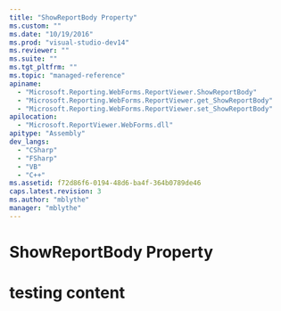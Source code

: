 ```yaml
---
title: "ShowReportBody Property"
ms.custom: ""
ms.date: "10/19/2016"
ms.prod: "visual-studio-dev14"
ms.reviewer: ""
ms.suite: ""
ms.tgt_pltfrm: ""
ms.topic: "managed-reference"
apiname: 
  - "Microsoft.Reporting.WebForms.ReportViewer.ShowReportBody"
  - "Microsoft.Reporting.WebForms.ReportViewer.get_ShowReportBody"
  - "Microsoft.Reporting.WebForms.ReportViewer.set_ShowReportBody"
apilocation: 
  - "Microsoft.ReportViewer.WebForms.dll"
apitype: "Assembly"
dev_langs: 
  - "CSharp"
  - "FSharp"
  - "VB"
  - "C++"
ms.assetid: f72d86f6-0194-48d6-ba4f-364b0789de46
caps.latest.revision: 3
ms.author: "mblythe"
manager: "mblythe"
---
```

# ShowReportBody Property
# testing content